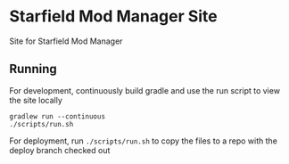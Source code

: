 # Starfield Mod Manager Site

Site for Starfield Mod Manager

## Running

For development, continuously build gradle and use the run script to view the site locally 
```
gradlew run --continuous
./scripts/run.sh
```

For deployment, run `./scripts/run.sh` to copy the files to a repo with the deploy branch checked out